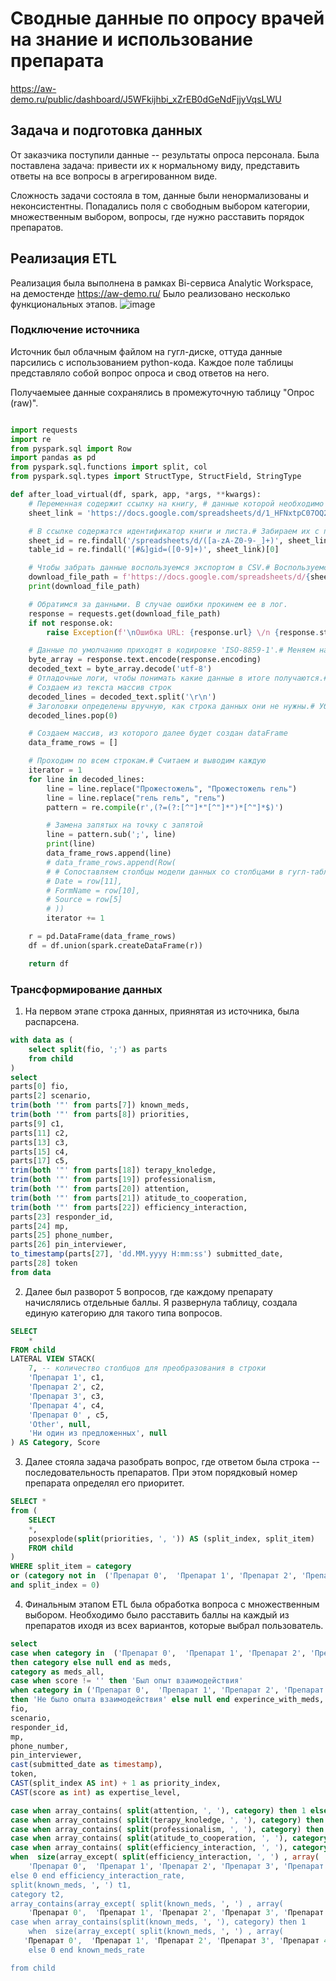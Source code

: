 # Сводные данные по опросу врачей на знание и использование препарата
https://aw-demo.ru/public/dashboard/J5WFkijhbi_xZrEB0dGeNdFjjyVqsLWU
## Задача и подготовка данных
От заказчика поступили данные -- результаты опроса персонала. 
Была поставлена задача: привести их к нормальному виду, представить ответы на все вопросы в агрегированном виде.

Сложность задачи состояла в том, данные были ненормализованы и неконсистентны. Попадались поля с свободным выбором категории, множественным выбором, вопросы, где нужно расставить порядок препаратов. 

## Реализация ETL
Реализация была выполнена в рамках Bi-сервиса Analytic Workspace, на демостенде https://aw-demo.ru/
Было реализовано несколько функциональных этапов.
![image](https://github.com/user-attachments/assets/0f182ea8-37bf-467e-9364-33c3f834309f)

### Подключение источника
Источник был облачным файлом на гугл-диске, оттуда данные парсились c использованием python-кода. Каждое поле таблицы представляло собой вопрос опроса и свод ответов на него. 

Получаемыее данные сохранялись в промежуточную таблицу "Опрос (raw)".


```python

import requests
import re
from pyspark.sql import Row
import pandas as pd
from pyspark.sql.functions import split, col
from pyspark.sql.types import StructType, StructField, StringType

def after_load_virtual(df, spark, app, *args, **kwargs):
    # Переменная содержит ссылку на книгу, # данные которой необходимо использовать
    sheet_link = 'https://docs.google.com/spreadsheets/d/1_HFNxtpC07OQ2E3bVpVlrzMjS1MksKgtApa0YpsEquk/edit?gid=1033252738#gid=1033252738'

    # В ссылке содержатся идентификатор книги и листа.# Забираем их с помощью регулярных выражений.
    sheet_id = re.findall('/spreadsheets/d/([a-zA-Z0-9-_]+)', sheet_link)[0]
    table_id = re.findall('[#&]gid=([0-9]+)', sheet_link)[0]

    # Чтобы забрать данные воспользуемся экспортом в CSV.# Воспользуемся API гугла, встроив идентификаторы в URL.
    download_file_path = f'https://docs.google.com/spreadsheets/d/{sheet_id}/export?format=csv&id={sheet_id}&gid={table_id}'# Прокинем в лог информацию о полученной ссылке. # Поможет, если что-то пойдет не так.print(f'\nПолученная ссылка: {download_file_path}')
    print(download_file_path)

    # Обратимся за данными. В случае ошибки прокинем ее в лог.
    response = requests.get(download_file_path)
    if not response.ok:
        raise Exception(f'\nОшибка URL: {response.url} \/n {response.status_code}: {response.text}')

    # Данные по умолчанию приходят в кодировке 'ISO-8859-1'.# Меняем на привычную кодировку для корректной обработки кириллицы.
    byte_array = response.text.encode(response.encoding)
    decoded_text = byte_array.decode('utf-8')
    # Отладочные логи, чтобы понимать какие данные в итоге получаются.# Если данных очень много можно порезать выводя часть символовprint(f'\nПолученные данные сплошным текстом: {decoded_text[:2000]}')
    # Создаем из текста массив строк
    decoded_lines = decoded_text.split('\r\n')
    # Заголовки определены вручную, как строка данных они не нужны.# Убираем строку с заголовками.
    decoded_lines.pop(0)

    # Создаем массив, из которого далее будет создан dataFrame
    data_frame_rows = []

    # Проходим по всем строкам.# Считаем и выводим каждую
    iterator = 1 
    for line in decoded_lines:
        line = line.replace("Прожестожель", "Прожестожель гель")
        line = line.replace("гель гель", "гель")
        pattern = re.compile(r',(?=(?:[^"]*"[^"]*")*[^"]*$)')

        # Замена запятых на точку с запятой
        line = pattern.sub(';', line)
        print(line)
        data_frame_rows.append(line)
        # data_frame_rows.append(Row(
        # # Сопоставляем столбцы модели данных со столбцами в гугл-таблице# Дополнительно числовые типы явно приводим в число с плавающей точкой.
        # Date = row[11],
        # FormName = row[10],
        # Source = row[5]
        # ))
        iterator += 1

    r = pd.DataFrame(data_frame_rows)
    df = df.union(spark.createDataFrame(r))

    return df
```


### Трансформирование данных
1. На первом этапе строка данных, приянятая из источника, была распарсена. 

```sql
with data as (
    select split(fio, ';') as parts
    from child
) 
select 
parts[0] fio,
parts[2] scenario,
trim(both '"' from parts[7]) known_meds,
trim(both '"' from parts[8]) priorities,
parts[9] c1,
parts[11] c2,
parts[13] c3,
parts[15] c4,
parts[17] c5,
trim(both '"' from parts[18]) terapy_knoledge,
trim(both '"' from parts[19]) professionalism,
trim(both '"' from parts[20]) attention,
trim(both '"' from parts[21]) atitude_to_cooperation,
trim(both '"' from parts[22]) efficiency_interaction,
parts[23] responder_id,
parts[24] mp,
parts[25] phone_number,
parts[26] pin_interviewer,
to_timestamp(parts[27], 'dd.MM.yyyy H:mm:ss') submitted_date,
parts[28] token
from data
```


2. Далее был разворот 5 вопросов, где каждому препарату начислялись отдельные баллы. Я развернула таблицу, создала единую категорию для такого типа вопросов.

```sql
SELECT 
    *
FROM child
LATERAL VIEW STACK(
    7, -- количество столбцов для преобразования в строки
    'Препарат 1', c1,
    'Препарат 2', c2,
    'Препарат 3', c3,
    'Препарат 4', c4,
    'Препарат 0' , c5,
    'Other', null,
    'Ни один из предложенных', null
) AS Category, Score
```

3.  Далее стояла задача разобрать вопрос, где ответом была строка -- последовательность препаратов. При этом порядковый номер препарата определял его приоритет. 


```sql
SELECT * 
from (
    SELECT 
    *,
    posexplode(split(priorities, ', ')) AS (split_index, split_item)
    FROM child
)
WHERE split_item = category
or (category not in  ('Препарат 0',  'Препарат 1', 'Препарат 2', 'Препарат 3', 'Препарат 4' )
and split_index = 0)
```


4. Финальным этапом ETL была обработка вопроса с множественным выбором. Необходимо было расставить баллы на каждый из препаратов иходя из всех вариантов, которые выбрал пользователь. 

```sql
select 
case when category in  ('Препарат 0',  'Препарат 1', 'Препарат 2', 'Препарат 3', 'Препарат 4' , 'Ни один из предложенных' )
then category else null end as meds,
category as meds_all,
case when score != '' then 'Был опыт взаимодействия'
when category in ('Препарат 0',  'Препарат 1', 'Препарат 2', 'Препарат 3', 'Препарат 4' )
then 'Не было опыта взаимодействия' else null end experince_with_meds,
fio,
scenario,
responder_id,
mp,
phone_number,
pin_interviewer,
cast(submitted_date as timestamp),
token,
CAST(split_index AS int) + 1 as priority_index,
CAST(score as int) as expertise_level,

case when array_contains( split(attention, ', '), category) then 1 else 0 end attention_rate,
case when array_contains( split(terapy_knoledge, ', '), category) then 1 else 0 end terapy_knoledge_rate,
case when array_contains( split(professionalism, ', '), category) then 1 else 0 end professionalism_rate,
case when array_contains( split(atitude_to_cooperation, ', '), category) then 1 else 0 end atitude_to_cooperation_rate,
case when array_contains( split(efficiency_interaction, ', '), category) then 1
when  size(array_except( split(efficiency_interaction, ', ') , array(
    'Препарат 0',  'Препарат 1', 'Препарат 2', 'Препарат 3', 'Препарат 4' , 'Препарат 5', 'Препарат 6')') )) > 0  and category = 'Other' then 1 
else 0 end efficiency_interaction_rate,
split(known_meds, ', ') t1,
category t2,
array_contains(array_except( split(known_meds, ', ') , array(
    'Препарат 0',  'Препарат 1', 'Препарат 2', 'Препарат 3', 'Препарат 4' , 'Препарат 5', 'Препарат 6') ) , category) t3, 
case when array_contains(split(known_meds, ', '), category) then 1
    when  size(array_except( split(known_meds, ', ') , array(
   'Препарат 0',  'Препарат 1', 'Препарат 2', 'Препарат 3', 'Препарат 4' , 'Препарат 5', 'Препарат 6') )) > 0  and category = 'Other' then 1 
    else 0 end known_meds_rate

from child 
```


